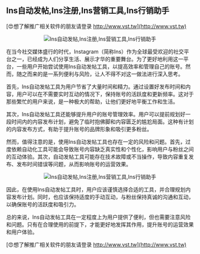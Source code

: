 ## **Ins自动发帖,Ins注册,Ins营销工具,Ins行销助手**

[😍想了解推广相关软件的朋友请登录 http://www.vst.tw](http://www.vst.tw)

 <center><img src="https://vst.tw/MP4/tuiguang/png/1.png" alt="Ins自动发帖,Ins注册,Ins营销工具,Ins行销助手"></center>

在当今社交媒体盛行的时代，Instagram（简称Ins）作为全球最受欢迎的社交平台之一，已经成为人们分享生活、展示才华的重要舞台。为了更好地利用这一平台，一些用户开始尝试使用Ins自动发帖工具，以提高效率和管理自己的账号。然而，随之而来的是一系列便利与风险，让人不得不对这一做法进行深入思考。

首先，Ins自动发帖工具为用户节省了大量时间和精力。通过设置好发布时间和内容，用户可以在不需要实时互动的情况下，保持账号的活跃度和更新频率。这对于那些繁忙的用户来说，是一种极大的帮助，让他们更好地平衡工作和生活。

其次，Ins自动发帖工具还能够提升用户的账号管理效率。用户可以提前规划好一段时间内的内容发布计划，避免了临时抱佛脚和内容匮乏的尴尬局面。这种有计划的内容发布方式，有助于提升账号的品牌形象和吸引更多粉丝。

然而，值得注意的是，使用Ins自动发帖工具也存在一定的风险和问题。首先，过度依赖自动化工具可能会导致账号内容缺乏真实性和个性化，影响用户与粉丝之间的互动体验。其次，自动发帖工具可能存在技术故障或不当操作，导致内容重复发布、发布时间错误等问题，从而影响账号的运营效果。

 <center><img src="https://vst.tw/MP4/tuiguang/png/5.png" alt="Ins自动发帖,Ins注册,Ins营销工具,Ins行销助手"></center>

因此，在使用Ins自动发帖工具时，用户应该谨慎选择合适的工具，并合理规划内容发布计划。同时，也应该保持适度的手动互动，与粉丝保持真诚的沟通和互动，以确保账号的活跃度和吸引力。

总的来说，Ins自动发帖工具在一定程度上为用户提供了便利，但也需要注意风险和问题。只有在合理使用的前提下，才能更好地发挥其作用，提升账号的运营效果和用户体验。

[😍想了解推广相关软件的朋友请登录 http://www.vst.tw](http://www.vst.tw)



